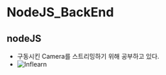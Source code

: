 # NodeJS_BackEnd
nodeJS
--------------------
+ 구동시킨 Camera를 스트리밍하기 위해 공부하고 있다.
+ ![Inflearn](https://www.inflearn.com/course/node-js-%EC%9B%B9%EA%B0%9C%EB%B0%9C/lecture/6123?tab=curriculum)
